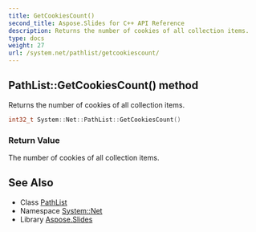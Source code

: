 ```yaml
---
title: GetCookiesCount()
second_title: Aspose.Slides for C++ API Reference
description: Returns the number of cookies of all collection items.
type: docs
weight: 27
url: /system.net/pathlist/getcookiescount/
---
```

## PathList::GetCookiesCount() method


Returns the number of cookies of all collection items.

```cpp
int32_t System::Net::PathList::GetCookiesCount()
```


### Return Value

The number of cookies of all collection items.

## See Also

* Class [PathList](../)
* Namespace [System::Net](../../)
* Library [Aspose.Slides](../../../)